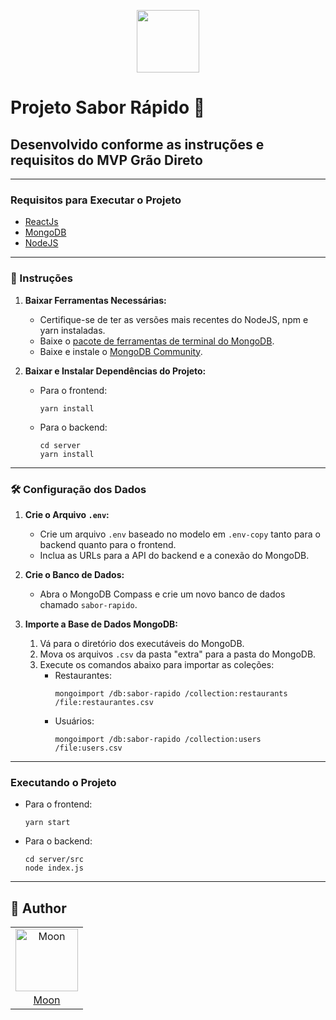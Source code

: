 <p align="center"><img src="https://github.com/mooncoded/sabor-rapido-grao/blob/main/src/assets/simple_logo.png" width="100px" /></p>

# Projeto Sabor Rápido 🍔

## Desenvolvido conforme as instruções e requisitos do MVP Grão Direto

---

### Requisitos para Executar o Projeto

- [ReactJs](https://reactjs.org/)
- [MongoDB](https://www.mongodb.com)
- [NodeJS](https://nodejs.org/en)

---

### 🚀 Instruções

1. **Baixar Ferramentas Necessárias:**
   - Certifique-se de ter as versões mais recentes do NodeJS, npm e yarn instaladas.
   - Baixe o [pacote de ferramentas de terminal do MongoDB](https://www.mongodb.com/try/download/database-tools).
   - Baixe e instale o [MongoDB Community](https://www.mongodb.com/try/download/community).

2. **Baixar e Instalar Dependências do Projeto:**
   - Para o frontend:
     ```
     yarn install
     ```
   - Para o backend:
     ```
     cd server
     yarn install
     ```

---

### 🛠️ Configuração dos Dados

1. **Crie o Arquivo `.env`:**
   - Crie um arquivo `.env` baseado no modelo em `.env-copy` tanto para o backend quanto para o frontend.
   - Inclua as URLs para a API do backend e a conexão do MongoDB.

2. **Crie o Banco de Dados:**
   - Abra o MongoDB Compass e crie um novo banco de dados chamado `sabor-rapido`.

3. **Importe a Base de Dados MongoDB:**
   1. Vá para o diretório dos executáveis do MongoDB.
   2. Mova os arquivos `.csv` da pasta "extra" para a pasta do MongoDB.
   3. Execute os comandos abaixo para importar as coleções:
      - Restaurantes:
        ```
        mongoimport /db:sabor-rapido /collection:restaurants /file:restaurantes.csv
        ```
      - Usuários:
        ```
        mongoimport /db:sabor-rapido /collection:users /file:users.csv
        ```

---
### Executando o Projeto

   - Para o frontend:
     ```
     yarn start
     ```
   - Para o backend:
     ```
     cd server/src
     node index.js
     ```

---

## 📖 Author
<table>
  <tr>
    <td  align=center>
        <img src="https://avatars.githubusercontent.com/u/90803853?v=4" width="100px" alt="Moon">
        <a href="https://github.com/mooncoded">
          <br>
            Moon
          </br>
        </a>
    </td>
  </tr>
</table>
